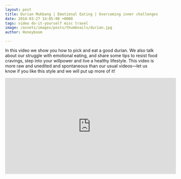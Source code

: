 ```yaml
---
layout: post
title: Durian Mukbang | Emotional Eating | Overcoming inner challenges
date: 2018-03-27 14:05:00 +0000
tags: video do-it-yourself misc travel
image: /assets/images/posts/thumbnails/durian.jpg
author: Honeyboom

---
```

In this video we show you how to pick and eat a good durian. We also talk about our struggle with emotional eating, and share some tips to resist food cravings, step into your willpower and live a healthy lifestyle. This video is more raw and unedited and spontaneous than our usual videos—let us know if you like this style and we will put up more of it!

<div class="video-container"><iframe width="560" height="315" src="https://www.youtube.com/embed/c8XnmPyaTW8" frameborder="0" allow="autoplay; encrypted-media" allowfullscreen></iframe></div>
